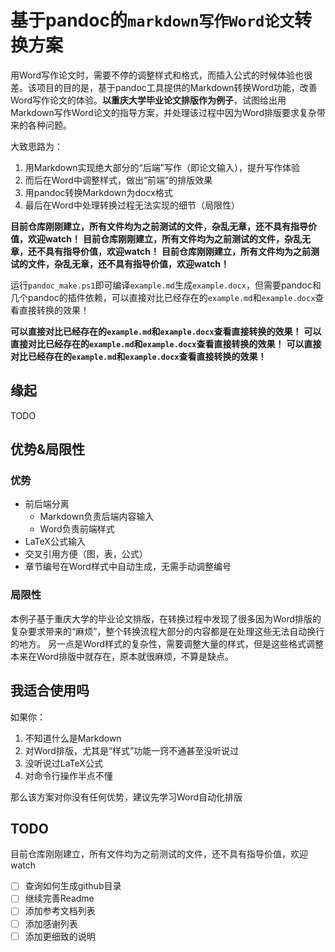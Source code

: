 # 基于pandoc的`markdown写作Word论文`转换方案

用Word写作论文时，需要不停的调整样式和格式，而插入公式的时候体验也很差。该项目的目的是，基于pandoc工具提供的Markdown转换Word功能，改善Word写作论文的体验。**以重庆大学毕业论文排版作为例子**，试图给出用Markdown写作Word论文的指导方案，并处理该过程中因为Word排版要求复杂带来的各种问题。

大致思路为：

1. 用Markdown实现绝大部分的“后端”写作（即论文输入），提升写作体验
2. 而后在Word中调整样式，做出“前端”的排版效果
3. 用pandoc转换Markdown为docx格式
4. 最后在Word中处理转换过程无法实现的细节（局限性）

**目前仓库刚刚建立，所有文件均为之前测试的文件，杂乱无章，还不具有指导价值，欢迎watch！**
**目前仓库刚刚建立，所有文件均为之前测试的文件，杂乱无章，还不具有指导价值，欢迎watch！**
**目前仓库刚刚建立，所有文件均为之前测试的文件，杂乱无章，还不具有指导价值，欢迎watch！**

运行`pandoc_make.ps1`即可编译`example.md`生成`example.docx`，但需要pandoc和几个pandoc的插件依赖，可以直接对比已经存在的`example.md`和`example.docx`查看直接转换的效果！

**可以直接对比已经存在的`example.md`和`example.docx`查看直接转换的效果！**
**可以直接对比已经存在的`example.md`和`example.docx`查看直接转换的效果！**
**可以直接对比已经存在的`example.md`和`example.docx`查看直接转换的效果！**

## 缘起

TODO

## 优势&局限性

### 优势

* 前后端分离
  * Markdown负责后端内容输入
  * Word负责前端样式
* LaTeX公式输入
* 交叉引用方便（图，表，公式）
* 章节编号在Word样式中自动生成，无需手动调整编号

### 局限性

本例子基于重庆大学的毕业论文排版，在转换过程中发现了很多因为Word排版的复杂要求带来的“麻烦”，整个转换流程大部分的内容都是在处理这些无法自动换行的地方。
另一点是Word样式的复杂性，需要调整大量的样式，但是这些格式调整本来在Word排版中就存在，原本就很麻烦，不算是缺点。

## 我适合使用吗

如果你：

1. 不知道什么是Markdown
2. 对Word排版，尤其是“样式”功能一窍不通甚至没听说过
3. 没听说过LaTeX公式
4. 对命令行操作半点不懂

那么该方案对你没有任何优势，建议先学习Word自动化排版

## TODO

目前仓库刚刚建立，所有文件均为之前测试的文件，还不具有指导价值，欢迎watch

- [ ] 查询如何生成github目录
- [ ] 继续完善Readme
- [ ] 添加参考文档列表
- [ ] 添加感谢列表
- [ ] 添加更细致的说明
